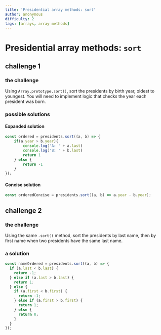 ```yaml
---
title: 'Presidential array methods: sort'
author: anonymous
difficulty: 2
tags: [arrays, array methods]
---
```



# Presidential array methods: `sort`

## challenge 1

### the challenge

Using `Array.prototype.sort()`, sort the presidents by birth year, oldest to youngest. You will need to implement logic that checks the year each president was born.

### possible solutions

#### Expanded solution

```js
const ordered = presidents.sort((a, b) => {
    if(a.year > b.year){
        console.log('A: ' + a.last)
        console.log('B: ' + b.last)
        return 1
    } else {
        return -1
    }
});
```

#### Concise solution

```js
const orderedConcise = presidents.sort((a, b) => a.year - b.year);
```


## challenge 2

### the challenge

Using the same `.sort()` method, sort the presidents by last name, then by first name when two presidents have the same last name.

### a solution

```js
const nameOrdered = presidents.sort((a, b) => {
  if (a.last < b.last) {
    return -1;
  } else if (a.last > b.last) {
    return 1;
  } else {
    if (a.first < b.first) {
      return -1;
    } else if (a.first > b.first) {
      return 1;
    } else {
      return 0;
    }
  }
});
```